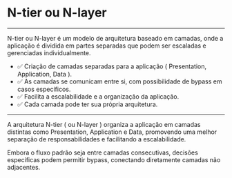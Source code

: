 # N-tier ou N-layer

---

N-tier ou N-layer é um modelo de arquitetura baseado em camadas, onde a aplicação é dividida em partes separadas que podem ser escaladas e gerenciadas individualmente.

- ✅ Criação de camadas separadas para a aplicação ( Presentation, Application, Data ).
- ✅ As camadas se comunicam entre si, com possibilidade de bypass em casos específicos.
- ✅ Facilita a escalabilidade e a organização da aplicação.
- ✅ Cada camada pode ter sua própria arquitetura.

---

A arquitetura N-tier ( ou N-layer ) organiza a aplicação em camadas distintas como Presentation, Application e Data, promovendo uma melhor separação de responsabilidades e facilitando a escalabilidade.

Embora o fluxo padrão seja entre camadas consecutivas, decisões específicas podem permitir bypass, conectando diretamente camadas não adjacentes.
